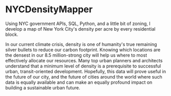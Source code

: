 # NYCDensityMapper

Using NYC government APIs, SQL, Python, and a little bit of zoning, I develop a map of New York City's density per acre by every residential block. 

In our current climate crisis, density is one of humanity's true remaining silver bullets to reduce our carbon footprint. Knowing which locations are the densest in our 8.5 million-strong city will help us where to most effectively allocate our resources. Many top urban planners and architects understand that a minimum level of density is a prerequisite to successful urban, transit-oriented development. Hopefully, this data will prove useful in the future of our city, and the future of cities around the world where such data is equally available and can make an equally profound impact on building a sustainable urban future.
